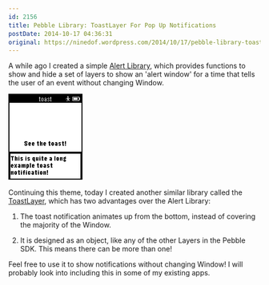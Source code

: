 ```yaml
---
id: 2156
title: Pebble Library: ToastLayer For Pop Up Notifications
postDate: 2014-10-17 04:36:31
original: https://ninedof.wordpress.com/2014/10/17/pebble-library-toastlayer-for-pop-up-notifications/
---
```


A while ago I created a simple  [Alert Library](https://github.com/C-D-Lewis/pebble-alert-lib), which provides functions to show and hide a set of layers to show an 'alert window' for a time that tells the user of an event without changing Window.

![](/assets/media/2014/10/screenshot.png)

Continuing this theme, today I created another similar library called the  [ToastLayer](https://github.com/C-D-Lewis/ToastLayer), which has two advantages over the Alert Library:

1. The toast notification animates up from the bottom, instead of covering the majority of the Window.

2. It is designed as an object, like any of the other Layers in the Pebble SDK. This means there can be more than one!

Feel free to use it to show notifications without changing Window! I will probably look into including this in some of my existing apps.
